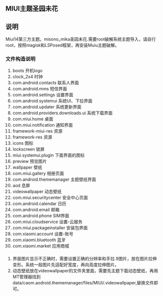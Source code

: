 ## MIUI主题圣园未花

## 说明
Miui14第三方主题。misono_mika圣园未花.需要root破解系统主题导入，请自行root，按照magisk和LSPosed框架，再安装Muiu主题破解。


### 文件构造说明
1. boots                   开机logo
2. clock_2x4 时钟
3. com.android.contacts   联系人界面 
4. com.android.mms        短信界面
5. com.android.settings   设置界面
6. com.android.systemui   系统UI、下拉界面
7. com.android.updater    系统更新界面
8. com.android.providers.downloads.ui 系统下载界面
9. com.miui.home          桌面
10. com.miui.notification  通知界面
11. framework-miui-res    资源
12. framework-res         资源
13. icons                 图标
14. lockscreen            锁屏
15. miui.systemui.plugin  下面界面的图标
16. preview               预览图片
17. wallpaper             壁纸
18. com.miui.gallery      相册页面
19. com.android.thememanager 主题壁纸界面
20. aod                     息屏
21. videowallpaper         动态壁纸
22. com.miui.securitycenter 安全中心页面
23. com.android.calendar    日历
24. com.android.email       邮箱
25. com.android.phone       SIM界面
26. com.miui.cloudservice  设置-云服务
27. com.miui.packageinstaller  安装包界面
28. com.xiaomi.account      设置-账号
29. com.xiaomi.bluetooth    蓝牙
30. com.xiaomi.market       应用商城



###
1. 界面图片显示不正确时，需要设置正确的分辨率和手拉.9图片，放在图片拉伸变形。系统一般图片先适配好宽度，再向高度拉伸图片。
2. 动态壁纸放在videowallpaper的文件夹里面，需要先主题下载动态壁纸，再用MT管理器找到data/caom.aodroid.thememanager/files/MIUI/.videowallpaper,替换文件即可。

